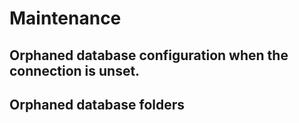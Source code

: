 # Maintenance

## Orphaned database configuration when the connection is unset.

## Orphaned database folders

